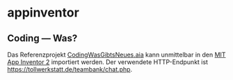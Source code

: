 # appinventor

## Coding — Was?

Das Referenzprojekt [CodingWasGibtsNeues.aia](CodingWasGibtsNeues.aia) kann unmittelbar in den [MIT App Inventor 2](http://ai2.appinventor.mit.edu) importiert werden. Der verwendete HTTP-Endpunkt ist https://tollwerkstatt.de/teambank/chat.php.
